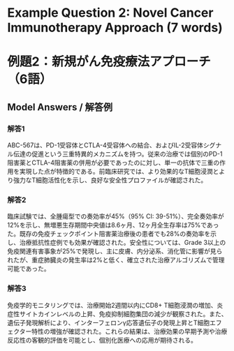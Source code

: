 # Example Question 2: Novel Cancer Immunotherapy Approach (7 words)
# 例題2：新規がん免疫療法アプローチ（6語）

## Model Answers / 解答例

### 解答1
ABC-567は、PD-1受容体とCTLA-4受容体への結合、およびIL-2受容体シグナル伝達の促進という三重特異的メカニズムを持つ。従来の治療では個別のPD-1阻害薬とCTLA-4阻害薬の併用が必要であったのに対し、単一の抗体で三重の作用を実現した点が特徴的である。前臨床研究では、より効果的なT細胞浸潤とより強力なT細胞活性化を示し、良好な安全性プロファイルが確認された。

### 解答2
臨床試験では、全腫瘍型での奏効率が45%（95% CI: 39-51%）、完全奏効率が12%を示し、無増悪生存期間中央値は8.6ヶ月、12ヶ月全生存率は75%であった。既存の免疫チェックポイント阻害薬治療後の患者でも28%の奏効率を示し、治療抵抗性症例でも効果が確認された。安全性については、Grade 3以上の免疫関連有害事象が25%で発現し、主に皮膚、内分泌系、消化管に影響が見られたが、重症肺臓炎の発生率は2%と低く、確立された治療アルゴリズムで管理可能であった。

### 解答3
免疫学的モニタリングでは、治療開始2週間以内にCD8+ T細胞浸潤の増加、炎症性サイトカインレベルの上昇、免疫抑制細胞集団の減少が観察された。また、遺伝子発現解析により、インターフェロンγ応答遺伝子の発現上昇とT細胞エフェクター特性の増強が確認された。これらの結果は、治療効果の早期予測や治療反応性の客観的評価を可能とし、個別化医療への応用が期待される。 
